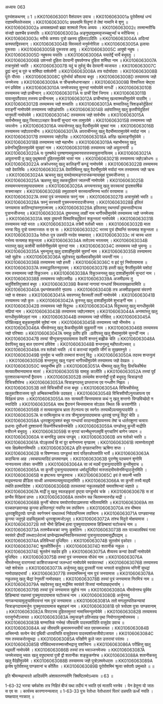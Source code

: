 अध्यायः 063

पूरुवंशकथनम् ॥ 1 ॥
KK0106063001	वैशंपायन उवाच ।
KK0106063001a	पूरोर्वंशमहं धन्यं राज्ञाममिततेजसाम् ।
KK0106063001c	प्रवक्ष्यामि पितॄणां ते तेषां नामानि मे शृणु ॥
KK0106063002a	अव्यक्तप्रभवो ब्रह्मा शाश्वतो नित्य अव्ययः ।
KK0106063002c	तस्मान्मरीचिः संजज्ञे दक्षश्चैव प्रजापतिः ॥
KK0106063003a	अङ्गुष्ठाद्दक्षमसृजच्चक्षुर्भ्यां च मरीचिनम् ।
KK0106063003c	मरीचेः कश्यपः पुत्रो दक्षस्य दुहिताऽऽदितिः ॥
KK0106063004A	अदित्यां कश्यपाद्विवस्वान् ।
KK0106063004B	विवस्वतो मनुर्मनोरिला ॥
KK0106063005A	इलायाः पुरूरवाः ।
KK0106063005B	पुरूरवस आयुः ।
KK0106063005C	आयुषो नहुषः ।
KK0106063005D	नहुषस्य ययातिः ॥
KK0106063006A	ययातेर्द्वे भार्ये बभूवतुः ।
KK0106063006B	उशनसो दुहिता देवयानी वृषपर्वणश्च दुहिता शर्मिष्ठा नाम ॥
KK0106063007A	तत्रानुवंशो भवति ।
KK0106063007B	यदुं च तुर्वसुं चैव देवयानी व्यजायत ।
KK0106063007C	द्रुह्यं चानुं च पूरुं च शर्मिष्ठा वार्षपर्वणी ॥
KK0106063008A	तत्र यदोर्यादवाः ।
KK0106063008B	पूरोः पौरवाः ।
KK0106063008C	पूरोर्भार्या कौसल्या बभूव ।
KK0106063008D	तस्यामस्य जज्ञे जनमेजयः ॥
KK0106063009A	स त्रीन्हयमेधानाजहार ।
KK0106063009B	विश्वजिता चेष्ट्वा वनं प्रविवेश ॥
KK0106063010A	जनमेजयस्तु सुनन्दां नामोपयेमे मागधीं ।
KK0106063010B	तस्यामस्य जज्ञे प्राचीन्वान् ॥
KK0106063011A	यः प्राचीं दिशं जिगाय ।
KK0106063011B	यावत्सूर्याोदयात् तत्तस्य प्राचीनत्वम् ॥
KK0106063012A	प्राचीन्वांस्तु खल्वाश्मकीमुपयेमे यादवीम् ।
KK0106063012B	तस्यामस्य जज्ञे शय्यातिः ॥
KK0106063013A	शय्यातिस्तु त्रिशङ्कोर्दुहितरं वराङ्गीं नामोपयेमे तस्यामस्य जज्ञेऽहंयातिः ॥
KK0106063014B	अहंयातिस्तु खलु कृतवीर्यदुहितरं भानुमतीं नामोपयेमे ।
KK0106063014C	तस्यामस्य जज्ञे सार्वभौमः ॥
KK0106063015A	सार्वभौमस्तु खलु जित्वाऽऽजहार कैकयीं सुन्दरां नाम तामुपयेमे ।
KK0106063015B	तस्यामस्य जज्ञे जयत्सेनः ॥
KK0106063016A	जयत्सेनस्तु खलु वैदर्भीमुपयेमे सुश्रवां नाम ।
KK0106063016B	तस्यामस्य जज्ञेऽपराचीनः ॥
KK0106063017A	अपराचीनस्तु खलु वैदर्भीमपरामुपयेमे मर्यादां नाम ।
KK0106063017B	तस्यामस्य जज्ञेऽरिहः ॥
KK0106063018A	अरिहः खल्वाङ्गीमुपेयेमे ।
KK0106063018B	तस्यामस्य जज्ञे महाभौमः ॥
KK0106063019A	महाभौमस्तु खलु प्रसेनजिद्दुहितरमुपयेमे सुयज्ञां नाम ।
KK0106063019B	तस्यामस्य जज्ञे अयुतानायी ॥
KK0106063020A	यः पुरुषमेधे पुरुषाणामयुतमानयत्तत्तस्यायुतानायित्वम् ॥
KK0106063021A	अयुतानायी तु खलु पृथुश्रवसो दुहितरमुपयेमे भासां नाम ।
KK0106063021B	तस्यामस्य जज्ञेऽक्रोधनः ॥
KK0106063022A	अक्रोधनस्तु खलु कालिङ्गीं कण्डूं नामोपयेमे ।
KK0106063022B	तस्यामस्य जज्ञे देवातिथिः ॥
KK0106063023A	देवातिथिस्तु खलु वैदर्भीमुपयेमे मर्यादां नाम तस्यामस्य जज्ञे ऋचः ॥
KK0106063024A	ऋचस्तु खलु वामदेव्यामङ्गराजकन्यायामृक्षं पुत्रमजीजनत् ॥
KK0106063025A	ऋक्षस्तु खलु तक्षकदुहितरं ज्वलन्तीं नामोपयेमे ।
KK0106063025B	तस्यामन्त्यनारमुत्पादयामास ॥
KK0106063026A	अन्त्यनारस्तु खलु सरस्वत्यां द्वादशवार्षिकं सत्रमाजहार ।
KK0106063026B	तमुदवसाने सरस्वत्यभिगम्य भर्तारं वरयामास ॥
KK0106063027A	तस्यां पुत्रं जनयामास त्रस्नुं नाम ।
KK0106063027B	अत्रानुवंशो भवति ॥
KK0106063028A	त्रस्नुं सरस्वती पुत्रमन्त्यनारादजीजनत् ।
KK0106063028B	इलिलं जनयामास कालिन्द्यांत्रस्नुरात्मजम् ॥
KK0106063029A	इलिलस्तु रथन्तर्यां दुष्यन्तादीन्पञ्च पुत्रानजीजनत् ॥
KK0106063030A	दुष्यन्तस्तु लाक्षीं नाम भागीरथीमुपयेमे तस्यामस्य जज्ञे जनमेजयः ॥
KK0106063031A	सएव दुष्यन्तो विश्वामित्रदुहितरं शकुन्तलां नामोपयेमे ।
KK0106063031B	तस्यामस्य जज्ञे भरतः ॥
KK0106063032A	तत्रेमौ श्लोकौ भवतः ।
KK0106063032B	माता भस्त्रा पितुः पुत्रो यस्माज्जातः स एव सः ।
KK0106063032C	भरस्व पुत्रं दौष्यन्तिं सत्यमाह शकुन्तला ॥
KK0106063033a	रेतोधाः पुत्र उन्नयति नरदेव यमक्षयात् ।
KK0106063033c	त्वं चास्य धाता गर्भस्य सत्यमाह शकुन्तला ॥
KK0106063034A	ततोऽस्य भरतत्वम् ।
KK0106063034B	भरतस्तु खलु काशेयीं सार्वसेनीमुपयेमे सुनन्दां नाम ।
KK0106063034C	तस्यामस्य जज्ञे भुमन्युः ॥
KK0106063035A	भुमन्युस्तु खलु दाशार्हीमुपयेमे सुवर्णां नाम ।
KK0106063035B	तस्यामस्य जज्ञे सुहोत्रः ॥
KK0106063036A	सुहोत्रस्तु खल्वैक्ष्वाकीमुपयेमे जयन्तीं नाम ।
KK0106063036B	तस्यामस्य जज्ञे हस्ती ।
KK0106063036C	य इदं पुरं निर्मापयामास ॥
KK0106063037A	तस्माद्धास्तिनपुरत्वम् ।
KK0106063037B	हस्ती खलु त्रैगर्तीमुपयेमे यशोदां नाम तस्यामस्य जज्ञे विकुञ्जनः ॥
KK0106063038A	विकुञ्जनस्तु खलु दाशार्हीमुपयेमे सुन्दरां नाम ।
KK0106063038B	तस्यामस्य जज्ञेऽजमीढः ॥
KK0106063039A	अजमीढस्य तु चतुर्विंशतिपुत्रशतं बभूव ।
KK0106063039B	कैकय्यां नागायां गान्धार्यां विमलायामृक्षायामिति ॥
KK0106063040A	पृथग्वंशकर्तारो नृपतयः ।
KK0106063040B	तत्र अजमीढादृक्षायां संवरणो जज्ञे स वंशकरः ॥
KK0106063041A	सवरणस्तु वैवस्वतीं तपतीं नामोपयेमे ।
KK0106063041B	तस्यामस्य जज्ञे कुरुः ॥
KK0106063042A	कुरुस्तु खलु दाशार्हीमुपयेमे शुभाङ्गीं नाम ।
KK0106063042B	तस्यामस्य जज्ञे विदूरथः ॥
KK0106063043A	विदूरथस्तु खलु मागधीमुपयेमे संप्रियां नाम ।
KK0106063043B	तस्यामस्य जज्ञेऽनश्वान् ॥
KK0106063044A	अनश्वांस्तु खलु मागधीमुपयेमेऽमृतां नाम ।
KK0106063044B	तस्यामस्य जज्ञे परिक्षित् ॥
KK0106063045A	परिक्षित्खलु बाहुकामुपयेमे सुवेषां नाम ।
KK0106063045B	तस्यामस्य जज्ञे भीमसेनः ॥
KK0106063046A	भीमसेनस्तु खलु कैकयीमुपयेमे सुकुमारीं नाम ।
KK0106063046B	तस्यामस्य जज्ञे परिश्रवाः ॥
KK0106063047A	यमाहुः प्रतीप इति ।प्रतीपस्तु खलु शैब्यामुपयेमे सुनन्दीं नाम ।
KK0106063047B	तस्यां त्रीन्पुत्रानुत्पादयामास देवापिं शन्तनुं बाह्लीकं चेति ॥
KK0106063048A	देवापिस्तु खलु बाल एवारण्यं प्रविवेश ।
KK0106063048B	शन्तनुस्तु महीपालोऽभवत् ॥
KK0106063049A	तत्र श्लोको भवति ।यं यं कराभ्यां स्पृशति जीर्णं स सुखमश्नुते ।
KK0106063049B	पुनर्युवा च भवति तस्मात्तं शन्तनुं विदुः ॥
KK0106063050A	तदस्य शन्तनुत्वं ।
KK0106063050B	शन्तनुस्तु खलु गङ्गां भागीरथीमुपयेमे तस्यामस्य जज्ञे देवव्रतः ।
KK0106063050C	यमाहुर्भीष्म इति ॥
KK0106063051A	भीष्मस्तु खलु पितुः प्रियचिकीर्षया सत्यवतीमानयामास मातरं ।
KK0106063051B	यामाहुः कालीति ॥
KK0106063052A	तस्यां पूर्वं पुराशरात्कन्यागर्भो द्वैपायनः ।
KK0106063052B	तस्यामेव शन्तनोर्द्वौ पुत्रौ बभूवतुः चित्राङ्गदो विचित्रवीर्यश्च ॥
KK0106063053A	चित्राङ्गदस्तु प्राप्तराज्य एव गन्धर्वेण निहृतः ।
KK0106063053B	ततो विचित्रवीर्यो राजा बभूव ॥
KK0106063054A	विचित्रवीर्यस्तु खलुकाशिराजस्य सुते अम्बिकाम्बालिके उदवहत् ।
KK0106063054B	विचित्रवीर्योऽनुत्पन्नापत्य एव विदेहत्वं प्राप्तः ॥
KK0106063055A	ततः सत्यवती चिन्तयामास कथं नु खलु शन्तनोः पिण्डविच्छेदो न स्यादिति ॥
KK0106063056A	साथ द्वैपायनं चिन्तयामास सोऽग्रतः स्थितः किं करवाणीति ।
KK0106063056B	तं सत्यवत्युवाच भ्राता तेऽनपत्य एव स्वर्गतः तस्यार्थेऽपत्यमुत्पादयेति ॥
KK0106063057A	स परमित्युवाच स तत्र त्रीन्पुत्रानुत्पादयामास धृतराष्ट्रं पाण्डुं विदुरं चेति ॥
KK0106063058A	धृतराष्ट्रात्पुत्रशतं बभूव गान्धार्यां वरदानाद्द्वैपायनस्य तेषां च धार्तराष्ट्राणां चत्वारः प्रधानाः दुर्योधनो दुश्शासनो विकर्णश्चित्रसेनश्चेति ॥
KK0106063059A	पाण्डोस्तु कुन्ती माद्रीति स्त्रीरत्ने बभूवतुः ।
KK0106063059B	स मृगयां चरन्मैथुनगतमृषिं मृगचारिणं बाणेन जघान ॥
KK0106063060A	स बाणविद्ध उवाच पाण्डुम् ।
KK0106063060B	अत्र श्लोको भवति ॥
KK0106063061A	योऽकृतार्थं हि मां ग्रूर बाणेनाघ्ना मृगव्रतम् ।
KK0106063061B	त्वामप्येतादृशो भावः क्षिप्रमेवागमिष्यति ॥
KK0106063062A	इति मृगव्रतचारिणा ऋषिणा शप्तः ।
KK0106063062B	स विषण्णरूपः पाण्डुस्तं शापं परिहरन्नोपसर्पति भार्ये ॥
KK0106063063A	कदाचित्स आह ।स्वचापल्यादिदं प्राप्तवानहम् ।
KK0106063063B	पुराणेषु पठ्यमानं शृणोमि नानपत्यस्य लोकाः सन्तीति ॥
KK0106063064A	सा त्वं मदर्थे पुत्रानुत्पादयेति कुन्तीमुवाच ॥
KK0106063065A	सा कुन्ती पुत्रानुत्पादयामास धर्माद्युधिष्ठिरं मारुताद्भीमसेनमिन्द्रादर्जुनमिति ।
KK0106063065B	स हृष्टरूपः पाण्डुरुवाच ।
KK0106063065C	इयं ते सपत्नी भवति माद्र्यनपत्या व्रीडिता साध्वी अस्यामपत्यमुत्पाद्यतामिति ॥
KK0106063066A	सा कुन्ती तस्यै माद्र्यै तथेति व्रतमादिदेश ।
KK0106063066B	ततस्तस्यां नकुलसहदेवौ यमावश्विभ्यां जज्ञाते ॥
KK0106063067A	माद्रीं तु खलु स्वलङ्कृतां दृष्ट्वा पाण्डुर्भावं चक्रे ।
KK0106063067B	स तां प्राप्यैव विदेहत्वं प्राप्तः ॥
KK0106063068A	ततस्तेन सह चितामन्वारुरोह माद्री ।
KK0106063068B	कुन्तीं चोवाच यमयोरार्ययाऽप्रमत्तया भवितव्यमिति ॥
KK0106063069A	ततः पञ्चपाण्डवान्सह कुन्त्या हास्तिनपुरं नयन्ति स्म तपस्विनः ॥
KK0106063070A	तत्र भीष्माय धृतराष्ट्रविदुरयोः पाण्डोः स्वर्गगमनं याथातथ्यं निवेदयन्तिस्म तपस्विनः ॥
KK0106063071A	पाण्डवान्सह कुन्त्या जतुगृहे दाहयितुकामो धृतराष्ट्रात्मजोऽभूत् ॥
KK0106063072A	तांश्च विदुरो मोक्षयामास ।
KK0106063072B	ततो भीमो हिडिम्बं हत्वा पुत्रमुत्पादयामास हिडिम्बायां घटोत्कचं नाम ॥
KK0106063073A	ततश्चैकचक्रां जग्मुः कुशलिनः ।
KK0106063073B	ततः पाञ्चालविषयं गत्वा स्वयंवरे द्रौपदीं लब्ध्वाऽर्धराज्यं प्राप्येन्द्रप्रस्थनिवासिनस्तस्यां पुत्रानुत्पादयामासुर्द्रौपद्याम् ॥
KK0106063074A	प्रतिविन्ध्यां युधिष्ठिरः ।
KK0106063074B	सुतसोमं वृकोदरः ।
KK0106063074C	श्रुतकीर्तिमर्जुनः ।
KK0106063074D	शतानीकं नकुलः ।
KK0106063074E	श्रुतसेनं सहदेव इति ॥
KK0106063075A	शैव्यस्य कन्यां देवकीं नामोपयेमे युधिष्ठिरः ।
KK0106063075B	तस्यां पुत्रं जनयामास यौधेयं नाम ॥
KK0106063076A	भीमसेनस्तु वाराणस्यां काशिराजकन्यां जलन्धरां नामोपयेमे स्वयंवरस्थां ।
KK0106063076B	तस्यामस्य जज्ञे शर्वत्रातः ॥
KK0106063077A	अर्जुनस्तु खलु द्वारवतीं गत्वा भगवतो वासुदेवस्य भगिनीं सुभद्रां नामोदवहद्भार्यां ।
KK0106063077B	तस्यामभिमन्युं नाम पुत्रं जनयामास ॥
KK0106063078A	नकुलस्तु खलु चैद्यां रेणुमतीं नामोदवहत् ।
KK0106063078B	तस्यां पुत्रं जनयामास निरमित्रं नाम ॥
KK0106063079A	सहदेवस्तु खलु माद्रीमेव स्वयंवरे विजयां नामोदवहद्भार्याम् ।
KK0106063079B	तस्यां पुत्रं जनयामास सुहोत्रं नाम ॥
KK0106063080A	भीमसेनश्च पूर्वमेव हिडिम्बायां राक्षस्यां पुत्रमुत्पादयामास घटोत्कचं नाम ।
KK0106063080B	अर्जुनस्तु नागकन्यायामुलूप्यामिरावन्तं नाम पुत्रं जनयामास ॥
KK0106063081A	ततो मणलूरुपतिकन्यायां चित्राङ्गदायामर्जुनः पुत्रमुत्पादयामास बभ्रुवाहनं नाम ।
KK0106063081B	एते त्रयोदश पुत्राः पाण्डवानाम् ॥
KK0106063082A	विराटस्य दुहितरमुत्तरां नामाभिमन्युरुपेयेमे ।
KK0106063082B	तस्यामस्य परासुर्गर्भोऽजायत ॥
KK0106063083A	तमुत्सङ्गे प्रतिजग्राह पृथा नियोगात्पुरुषोत्तमस्य ।
KK0106063083B	षाण्मासिकं गर्भमहं जीवयामि पादस्पर्शादिति वासुदेव उवाच ॥
KK0106063084A	अहं जीवयामि कुमारमनन्तवीर्यं जात एवायमजायत ।
KK0106063084B	अभिमन्योः सत्येन चेयं पृथिवी धारयत्विति वासुदेवस्य पादस्पर्शात्सजीवोऽजायत ।
KK0106063084C	नाम तस्याकरोत्सुभद्रा ॥
KK0106063085A	परिक्षीणे कुले जात उत्तरायां परंतपः ।
KK0106063085B	परिक्षिदभवत्तस्मात्सौभद्रात्तु यशस्विनः ॥
KK0106063086A	परीक्षित्तु खलु भद्रवतीं नामोपयेमे ।
KK0106063086B	तस्यां तत्र भवाञ्जनमेजयः ॥
KK0106063087A	जनमेजयात्तु भवतः खलु वपुष्टमायां पुत्रौ द्वौ शतानीकः शङ्कुकर्णश्च ॥
KK0106063088A	शतानीकस्तु खलु वैदेहीमुपयेमे ।
KK0106063088B	तस्यामस्य जज्ञे पुत्रोऽश्वमेधदत्तः ॥
KK0106063089A	इत्येष पूरोर्वंशस्तु पाण्डवानां च कीर्तितः ।
KK0106063089B	पूरोर्वंशमिमं श्रुत्वा सर्वपापैः प्रमुच्यते ॥ ॥

इति श्रीमन्महाभारते आदिपर्वणि अंशावतरणपर्वणि त्रिषष्टितमोऽध्यायः ॥ 63 ॥

1-63-32 भस्त्रा चर्मकोशः तत्र निहितं बीजं यथा तदीयं न भवति एवं मातापि भस्त्रेव । येन हेतुना यो जातः स एव सः । कार्यस्य कारणानन्यत्वात् ॥ 1-63-33 पुत्रः रेतोधाः रेतोधातारं पितरं उन्नयति ऊर्ध्वं नयति । यमक्षयात् नरकात् ॥
